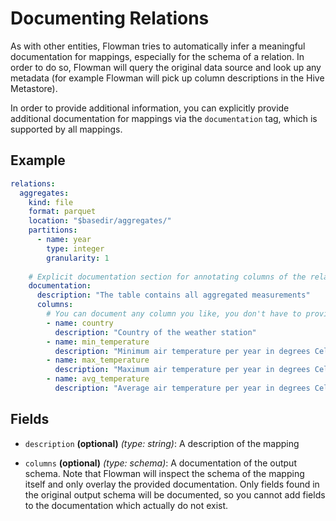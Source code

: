 # Documenting Relations

As with other entities, Flowman tries to automatically infer a meaningful documentation for mappings, especially
for the schema of a relation. In order to do so, Flowman will query the original data source and look up any
metadata (for example Flowman will pick up column descriptions in the Hive Metastore).

In order to provide additional information, you can explicitly provide additional documentation for mappings via the
`documentation` tag, which is supported by all mappings.

## Example

```yaml
relations:
  aggregates:
    kind: file
    format: parquet
    location: "$basedir/aggregates/"
    partitions:
      - name: year
        type: integer
        granularity: 1
        
    # Explicit documentation section for annotating columns of the relation
    documentation:
      description: "The table contains all aggregated measurements"  
      columns:
        # You can document any column you like, you don't have to provide a description for all of them
        - name: country
          description: "Country of the weather station"
        - name: min_temperature
          description: "Minimum air temperature per year in degrees Celsius"
        - name: max_temperature
          description: "Maximum air temperature per year in degrees Celsius"
        - name: avg_temperature
          description: "Average air temperature per year in degrees Celsius"
```

## Fields

* `description` **(optional)** *(type: string)*: A description of the mapping

* `columns` **(optional)** *(type: schema)*: A documentation of the output schema. Note that Flowman will inspect
  the schema of the mapping itself and only overlay the provided documentation. Only fields found in the original
  output schema will be documented, so you cannot add fields to the documentation which actually do not exist.
